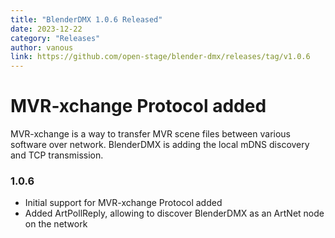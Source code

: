 ```yaml
---
title: "BlenderDMX 1.0.6 Released"
date: 2023-12-22
category: "Releases"
author: vanous
link: https://github.com/open-stage/blender-dmx/releases/tag/v1.0.6
---
```


# MVR-xchange Protocol added

MVR-xchange is a way to transfer MVR scene files between various software over network. BlenderDMX is adding the local mDNS discovery and TCP transmission.

### 1.0.6

* Initial support for MVR-xchange Protocol added
* Added ArtPollReply, allowing to discover BlenderDMX as an ArtNet node on the network
